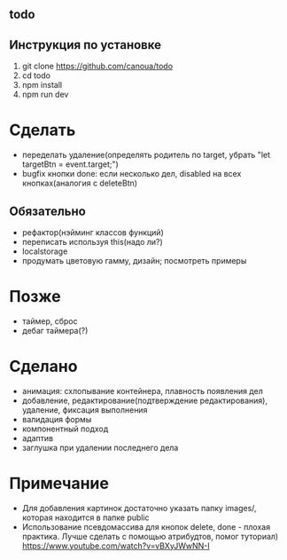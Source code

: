 ## todo

## Инструкция по установке

1. git clone https://github.com/canoua/todo
2. cd todo
3. npm install
4. npm run dev

# Сделать

- переделать удаление(определять родитель по target, убрать "let targetBtn = event.target;")
- bugfix кнопки done: если несколько дел, disabled на всех кнопках(аналогия с deleteBtn)

## Обязательно

- рефактор(нэйминг классов функций)
- переписать используя this(надо ли?)
- localstorage
- продумать цветовую гамму, дизайн; посмотреть примеры

# Позже

- таймер, сброс
- дебаг таймера(?)

# Сделано

- анимация: схлопывание контейнера, плавность появления дел
- добавление, редактирование(подтверждение редактирования), удаление, фиксация выполнения
- валидация формы
- компонентный подход
- адаптив
- заглушка при удалении последнего дела

# Примечание

- Для добавления картинок достаточно указать папку images/, которая находится в папке public
- Использование псевдомассива для кнопок delete, done - плохая практика. Лучше сделать с помощью атрибудтов, помог туториал) https://www.youtube.com/watch?v=vBXyJWwNN-I
